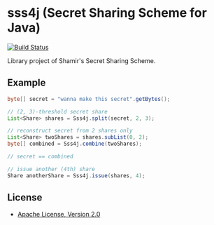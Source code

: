 sss4j (Secret Sharing Scheme for Java)
======================================

[![Build Status](https://travis-ci.org/mythosil/sss4j.svg?branch=master)](https://travis-ci.org/mythosil/sss4j)

Library project of Shamir's Secret Sharing Scheme.

## Example

```java
byte[] secret = "wanna make this secret".getBytes();

// (2, 3)-threshold secret share
List<Share> shares = Sss4j.split(secret, 2, 3);

// reconstruct secret from 2 shares only
List<Share> twoShares = shares.subList(0, 2);
byte[] combined = Sss4j.combine(twoShares);

// secret == combined

// issue another (4th) share
Share anotherShare = Sss4j.issue(shares, 4);
```

## License
- [Apache License, Version 2.0](http://www.apache.org/licenses/LICENSE-2.0.html)
